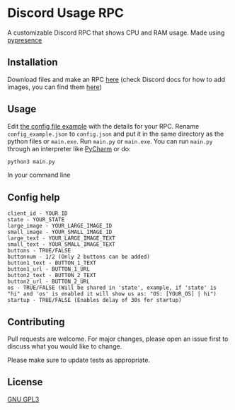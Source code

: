 # Discord Usage RPC

A customizable Discord RPC that shows CPU and RAM usage. Made using [pypresence](https://github.com/qwertyquerty/pypresence)

## Installation
Download files and make an RPC [here](https://discord.com/developers/applications) (check Discord docs for how to add images, you can find them [here](https://discord.com/developers/docs/topics/rpc))

## Usage
Edit [the config file example](https://github.com/breixopd/Discord-Usage-RPC/blob/main/config_example.json) with the details for your RPC.
Rename `config_example.json` to `config.json` and put it in the same directory as the python files or `main.exe`.
Run `main.py` or `main.exe`. You can run `main.py` through an interpreter like [PyCharm](https://www.jetbrains.com/pycharm/) or do: 
```bash
python3 main.py
```
In your command line

## Config help
```
client_id - YOUR_ID
state - YOUR_STATE
large_image - YOUR_LARGE_IMAGE_ID
small_image - YOUR_SMALL_IMAGE_ID
large_text - YOUR_LARGE_IMAGE_TEXT
small_text - YOUR_SMALL_IMAGE_TEXT
buttons - TRUE/FALSE
buttonnum - 1/2 (Only 2 buttons can be added)
button1_text - BUTTON_1_TEXT
button1_url - BUTTON_1_URL
button2_text - BUTTON_2_TEXT
button2_url - BUTTON_2_URL
os - TRUE/FALSE (Will be shared in 'state', example, if 'state' is "hi" and 'os' is enabled it will show us as: "OS: [YOUR_OS] | hi")
startup - TRUE/FALSE (Enables delay of 30s for startup)
```

## Contributing
Pull requests are welcome. For major changes, please open an issue first to discuss what you would like to change.

Please make sure to update tests as appropriate.

## License
[GNU GPL3](https://choosealicense.com/licenses/gpl-3.0/)
